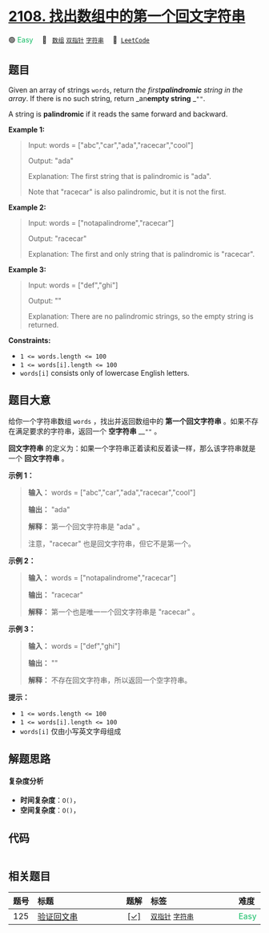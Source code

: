 # [2108. 找出数组中的第一个回文字符串](https://leetcode.com/problems/find-first-palindromic-string-in-the-array)

🟢 <font color=#15bd66>Easy</font>&emsp; 🔖&ensp; [`数组`](/outline/tag/array.md) [`双指针`](/outline/tag/two-pointers.md) [`字符串`](/outline/tag/string.md)&emsp; 🔗&ensp;[`LeetCode`](https://leetcode.com/problems/find-first-palindromic-string-in-the-array)

## 题目

Given an array of strings `words`, return _the first**palindromic** string in
the array_. If there is no such string, return _an**empty string** _`""`.

A string is **palindromic** if it reads the same forward and backward.



**Example 1:**

> Input: words = ["abc","car","ada","racecar","cool"]
> 
> Output: "ada"
> 
> Explanation: The first string that is palindromic is "ada".
> 
> Note that "racecar" is also palindromic, but it is not the first.

**Example 2:**

> Input: words = ["notapalindrome","racecar"]
> 
> Output: "racecar"
> 
> Explanation: The first and only string that is palindromic is "racecar".

**Example 3:**

> Input: words = ["def","ghi"]
> 
> Output: ""
> 
> Explanation: There are no palindromic strings, so the empty string is returned.

**Constraints:**

  * `1 <= words.length <= 100`
  * `1 <= words[i].length <= 100`
  * `words[i]` consists only of lowercase English letters.


## 题目大意

给你一个字符串数组 `words` ，找出并返回数组中的 **第一个回文字符串** 。如果不存在满足要求的字符串，返回一个 **空字符串** __`""`
。

**回文字符串** 的定义为：如果一个字符串正着读和反着读一样，那么该字符串就是一个 **回文字符串** 。



**示例 1：**

> 
> 
> 
> 
> 
> **输入：** words = ["abc","car","ada","racecar","cool"]
> 
> **输出：** "ada"
> 
> **解释：** 第一个回文字符串是 "ada" 。
> 
> 注意，"racecar" 也是回文字符串，但它不是第一个。
> 
> 

**示例 2：**

> 
> 
> 
> 
> 
> **输入：** words = ["notapalindrome","racecar"]
> 
> **输出：** "racecar"
> 
> **解释：** 第一个也是唯一一个回文字符串是 "racecar" 。
> 
> 

**示例 3：**

> 
> 
> 
> 
> 
> **输入：** words = ["def","ghi"]
> 
> **输出：** ""
> 
> **解释：** 不存在回文字符串，所以返回一个空字符串。
> 
> 



**提示：**

  * `1 <= words.length <= 100`
  * `1 <= words[i].length <= 100`
  * `words[i]` 仅由小写英文字母组成


## 解题思路

#### 复杂度分析

- **时间复杂度**：`O()`，
- **空间复杂度**：`O()`，

## 代码

```javascript

```

## 相关题目

<!-- prettier-ignore -->
| 题号 | 标题 | 题解 | 标签 | 难度 |
| :------: | :------ | :------: | :------ | :------ |
| 125 | [验证回文串](https://leetcode.com/problems/valid-palindrome) | [[✓]](/problem/0125) |  [`双指针`](/outline/tag/two-pointers.md) [`字符串`](/outline/tag/string.md) | <font color=#15bd66>Easy</font> |

<style>
.blue {
    background-color: #096dd9;
    padding: 0.25rem 0.5rem;
    margin: 0;
    font-size: 0.85em;
    border-radius: 3px;
    color: white;
    font-weight: 500;
}
table th:first-of-type { width: 10%; }
table th:nth-of-type(2) { width: 35%; }
table th:nth-of-type(3) { width: 10%; }
table th:nth-of-type(4) { width: 35%; }
table th:nth-of-type(5) { width: 10%; }
</style>

